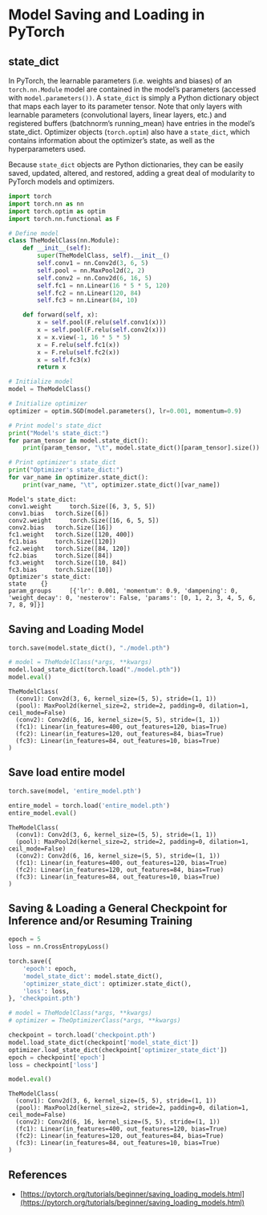 # Model Saving and Loading in PyTorch

## state_dict
In PyTorch, the learnable parameters (i.e. weights and biases) of an `torch.nn.Module` model are contained in the model’s parameters (accessed with `model.parameters())`. A `state_dict` is simply a Python dictionary object that maps each layer to its parameter tensor. Note that only layers with learnable parameters (convolutional layers, linear layers, etc.) and registered buffers (batchnorm’s running_mean) have entries in the model’s state_dict. Optimizer objects (`torch.optim`) also have a `state_dict`, which contains information about the optimizer’s state, as well as the hyperparameters used.

Because `state_dict` objects are Python dictionaries, they can be easily saved, updated, altered, and restored, adding a great deal of modularity to PyTorch models and optimizers.


```python
import torch
import torch.nn as nn
import torch.optim as optim
import torch.nn.functional as F

# Define model
class TheModelClass(nn.Module):
    def __init__(self):
        super(TheModelClass, self).__init__()
        self.conv1 = nn.Conv2d(3, 6, 5)
        self.pool = nn.MaxPool2d(2, 2)
        self.conv2 = nn.Conv2d(6, 16, 5)
        self.fc1 = nn.Linear(16 * 5 * 5, 120)
        self.fc2 = nn.Linear(120, 84)
        self.fc3 = nn.Linear(84, 10)

    def forward(self, x):
        x = self.pool(F.relu(self.conv1(x)))
        x = self.pool(F.relu(self.conv2(x)))
        x = x.view(-1, 16 * 5 * 5)
        x = F.relu(self.fc1(x))
        x = F.relu(self.fc2(x))
        x = self.fc3(x)
        return x
```


```python
# Initialize model
model = TheModelClass()

# Initialize optimizer
optimizer = optim.SGD(model.parameters(), lr=0.001, momentum=0.9)

# Print model's state_dict
print("Model's state_dict:")
for param_tensor in model.state_dict():
    print(param_tensor, "\t", model.state_dict()[param_tensor].size())

# Print optimizer's state_dict
print("Optimizer's state_dict:")
for var_name in optimizer.state_dict():
    print(var_name, "\t", optimizer.state_dict()[var_name])
```

    Model's state_dict:
    conv1.weight 	 torch.Size([6, 3, 5, 5])
    conv1.bias 	 torch.Size([6])
    conv2.weight 	 torch.Size([16, 6, 5, 5])
    conv2.bias 	 torch.Size([16])
    fc1.weight 	 torch.Size([120, 400])
    fc1.bias 	 torch.Size([120])
    fc2.weight 	 torch.Size([84, 120])
    fc2.bias 	 torch.Size([84])
    fc3.weight 	 torch.Size([10, 84])
    fc3.bias 	 torch.Size([10])
    Optimizer's state_dict:
    state 	 {}
    param_groups 	 [{'lr': 0.001, 'momentum': 0.9, 'dampening': 0, 'weight_decay': 0, 'nesterov': False, 'params': [0, 1, 2, 3, 4, 5, 6, 7, 8, 9]}]


## Saving and Loading Model


```python
torch.save(model.state_dict(), "./model.pth")
```


```python
# model = TheModelClass(*args, **kwargs)
model.load_state_dict(torch.load("./model.pth"))
model.eval()
```




    TheModelClass(
      (conv1): Conv2d(3, 6, kernel_size=(5, 5), stride=(1, 1))
      (pool): MaxPool2d(kernel_size=2, stride=2, padding=0, dilation=1, ceil_mode=False)
      (conv2): Conv2d(6, 16, kernel_size=(5, 5), stride=(1, 1))
      (fc1): Linear(in_features=400, out_features=120, bias=True)
      (fc2): Linear(in_features=120, out_features=84, bias=True)
      (fc3): Linear(in_features=84, out_features=10, bias=True)
    )



## Save load entire model


```python
torch.save(model, 'entire_model.pth')
```


```python
entire_model = torch.load('entire_model.pth')
entire_model.eval()
```




    TheModelClass(
      (conv1): Conv2d(3, 6, kernel_size=(5, 5), stride=(1, 1))
      (pool): MaxPool2d(kernel_size=2, stride=2, padding=0, dilation=1, ceil_mode=False)
      (conv2): Conv2d(6, 16, kernel_size=(5, 5), stride=(1, 1))
      (fc1): Linear(in_features=400, out_features=120, bias=True)
      (fc2): Linear(in_features=120, out_features=84, bias=True)
      (fc3): Linear(in_features=84, out_features=10, bias=True)
    )



## Saving & Loading a General Checkpoint for Inference and/or Resuming Training


```python
epoch = 5
loss = nn.CrossEntropyLoss()

torch.save({
    'epoch': epoch,
    'model_state_dict': model.state_dict(),
    'optimizer_state_dict': optimizer.state_dict(),
    'loss': loss,
}, 'checkpoint.pth')

```


```python
# model = TheModelClass(*args, **kwargs)
# optimizer = TheOptimizerClass(*args, **kwargs)

checkpoint = torch.load('checkpoint.pth')
model.load_state_dict(checkpoint['model_state_dict'])
optimizer.load_state_dict(checkpoint['optimizer_state_dict'])
epoch = checkpoint['epoch']
loss = checkpoint['loss']

model.eval()
```




    TheModelClass(
      (conv1): Conv2d(3, 6, kernel_size=(5, 5), stride=(1, 1))
      (pool): MaxPool2d(kernel_size=2, stride=2, padding=0, dilation=1, ceil_mode=False)
      (conv2): Conv2d(6, 16, kernel_size=(5, 5), stride=(1, 1))
      (fc1): Linear(in_features=400, out_features=120, bias=True)
      (fc2): Linear(in_features=120, out_features=84, bias=True)
      (fc3): Linear(in_features=84, out_features=10, bias=True)
    )



## References
- [https://pytorch.org/tutorials/beginner/saving_loading_models.html](https://pytorch.org/tutorials/beginner/saving_loading_models.html)
